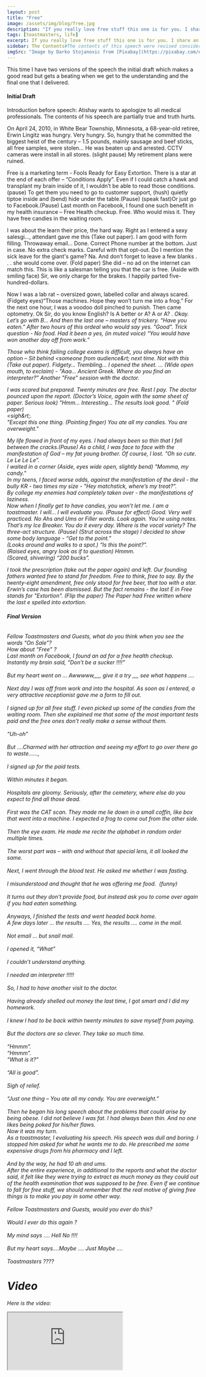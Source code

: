 ```yaml
---
layout: post
title: "Free"
image: /assets/img/blog/free.jpg
description: "If you really love free stuff this one is for you. I share an experience of a free health checkup."
tags: [toastmasters, life]
excerpt: If you really love free stuff this one is for you. I share an experience of a free health checkup.
sidebar: The Contents#The contents of this speech were revised considerably by a senior member of this group, the biggest benefit of toastmasters. By getting help, I really learned a lot.
imgSrc: "Image by Darko Stojanovic from [Pixabay](https://pixabay.com/en/medic-hospital-laboratory-medical-563423/)"
---
```


This time I have two versions of the speech the initial draft which makes a good read but gets a beating when we get to the understanding and the final one that I delivered.

#### Initial Draft
Introduction before speech: Atishay wants to apologize to all medical professionals. The contents of his speech are partially true and truth hurts.


On April 24, 2010, in White Bear Township, Minnesota, a 68-year-old retiree, Erwin Lingitz was hungry. Very hungry. So, hungry that he committed the biggest heist of the century – 1.5 pounds, mainly sausage and beef sticks, all free samples, were stolen… He was beaten up and arrested. CCTV cameras were install in all stores. (slight pause) My retirement plans were ruined.

Free is a marketing term - Fools Ready for Easy Extortion. There is a star at the end of each offer – “Conditions Apply”. Even if I could catch a hawk and transplant my brain inside of it, I wouldn’t be able to read those conditions.(pause) To get them you need to go to customer support, (hush) quietly tiptoe inside and (bend) hide under the table.(Pause) (speak fast)Or just go to Facebook.(Pause) Last month on Facebook, I found one such benefit in my health insurance – Free Health checkup. Free. Who would miss it. They have free candies in the waiting room.

I was about the learn their price, the hard way. Right as I entered a sexy salesgi…, attendant gave me this (Take out paper). I am good with form filling. Throwaway email… Done. Correct Phone number at the bottom. Just in case. No extra check marks. Careful with that opt-out. Do I mention the sick leave for the giant's game? Na. And don’t forget to leave a few blanks . . .  she would come over. (Fold paper) She did – no ad on the internet can match this. This is like a salesman telling you that the car is free. (Aside with smiling face) Sir, we only charge for the brakes. I happily parted five-hundred-dollars.

Now I was a lab rat – oversized gown, labelled collar and always scared. (Fidgety eyes)“Those machines. Hope they won’t turn me into a frog.” For the next one hour, I was a voodoo doll pinched to punish. Then came optometry. <Point at someone at the audience> Ok Sir, do you know English? Is A better or A? A or A? <I think A>. Okay. Let’s go with B… And then the last one – masters of trickery. “Have you eaten.” After two hours of this ordeal who would say yes. "Good". Trick question - No food. Had it been a yes, (in muted voice) “You would have won another day off from work.”

Those who think failing college exams is difficult, you always have an option – Sit behind &lt;someone from audience&rt; next time. Not with this (Take out paper). Fidgety… Trembling… I opened the sheet. ... (Wide open mouth, to exclaim) - "Aaa... Ancient Greek. Where do you find an interpreter?” Another "Free" session with the doctor.

I was scared but prepared. Twenty minutes are free. Rest I pay. The doctor pounced upon the report. (Doctor’s Voice, again with the same sheet of paper. Serious look) "Hmm… Interesting… The results look good. " (Fold paper)<br>
&lt;sigh&rt;.<br>
"Except this one thing. (Pointing finger) You ate all my candies. You are overweight."

My life flowed in front of my eyes. I had always been so thin that I fell between the cracks.(Pause) As a child, I was face to face with the manifestation of God – my fat young brother. Of course, I lost. "Oh so cute. Le Le Le Le”.<br>
I waited in a corner (Aside, eyes wide open, slightly bend) "Momma, my candy."<br>
In my teens, I faced worse odds, against the manifestation of the devil - the bully KR - two times my size - "Hey matchstick, where’s my treat?".<br>
By college my enemies had completely taken over - the manifestations of laziness.<br>
Now when I finally get to have candies, you won’t let me. I am a toastmaster. I will… I will evaluate you. (Pause for effect) Good. Very well practiced. No Ahs and Ums or Filler words. Look again. You’re using notes. That’s my Ice Breaker. You do it every day. Where is the vocal variety? The three-act structure. (Pause) (Strut across the stage) I decided to show some body language - “Get to the point.”<br>
(Looks around and walks to a spot.) “Is this the point?”.<br>
(Raised eyes, angry look as if to question) Hmmm.<br>
(Scared, shivering) “200 bucks”.

I took the prescription (take out the paper again) and left. Our founding fathers wanted free to stand for freedom. Free to think, free to say. By the twenty-eight amendment, free only stood for free beer, that too with a star. Erwin’s case has been dismissed. But the fact remains - the last E in Free stands for "Extortion". (Flip the paper)
The Paper had Free written where the last e spelled into extortion.

#### Final Version
<br>
Fellow Toastmasters and Guests, what do you think when you see the words “On Sale”? <br>
How about “Free” ?<br>
Last month on Facebook, I found an ad for a free health checkup.<br>
Instantly my brain said, “Don’t be a sucker !!!!”<br>
<br>
But my heart went on … Awwwww,,,,, give it a try ,,,, see what happens ….<br>
<br>
Next day I was off from work and into the hospital. As soon as I entered, a very attractive receptionist gave me a form to fill out.<br>
<br>
I signed up for all free stuff. I even picked up some of the candies from the waiting room. Then she explained me that some of the most important tests paid and the free ones don’t really make a sense without them.<br>
<br>
“Uh-oh”<br>
<br>
But ….Charmed with her attraction and seeing my effort to go over there go to waste…...,<br>
<br>
I signed up for the paid tests.<br>
<br>
Within minutes it began.<br>
<br>
Hospitals are gloomy. Seriously, after the cemetery, where else do you expect to find all those dead.<br>
<br>
First was the CAT scan. They made me lie down in a small coffin, like box that went into a machine. I expected a frog to come out from the other side.<br>
<br>
Then the eye exam. He made me recite the alphabet in random order multiple times.<br>
<br>
The worst part was – with and without that special lens, it all looked the same.<br>
<br>
Next, I went through the blood test. He asked me whether I was fasting.<br>
<br>
I misunderstood and thought that he was offering me food.  (funny)<br>
<br>
It turns out they don’t provide food, but instead ask you to come over again if you had eaten something.<br>
<br>
Anyways, I finished the tests and went headed back home.<br>
A few days later ... the results …. Yes, the results …. came in the mail.<br>
<br>
Not email … but snail mail.<br>
<br>
I opened it, “What”<br>
<br>
I couldn’t understand anything.<br>
<br>
I needed an interpreter !!!!!<br>
<br>
So, I had to have another visit to the doctor.<br>
<br>
Having already shelled out money the last time, I got smart and I did my homework.<br>
<br>
I knew I had to be back within twenty minutes to save myself from paying.<br>
<br>
But the doctors are so clever. They take so much time.<br>
<br>
“Hmmm”.<br>
“Hmmm”.<br>
“What is it?”<br>
<br>
“All is good”.<br>
<br>
Sigh of relief.<br>
<br>
“Just one thing – You ate all my candy. You are overweight.”<br>
<br>
Then he began his long speech about the problems that could arise by being obese. I did not believe I was fat. I had always been thin. And no one likes being poked for his/her flaws.<br>
Now it was my turn.<br>
As a toastmaster, I evaluating his speech. His speech was dull and boring. I stopped him asked for what he wants me to do. He prescribed me some expensive drugs from his pharmacy and I left.<br>
<br>
And by the way, he had 10 ah and ums.<br>
After the entire experience, in additional to the reports and what the doctor said, it felt like they were trying to extract as much money as they could out of the health examination that was supposed to be free.
Even if we continue to fall for free stuff, we should remember that the real motive of giving free things is to make you pay in some other way.<br>
<br>
Fellow Toastmasters and Guests, would you ever do this?<br>
<br>
Would I ever do this again ?<br>
<br>
My mind says …. Hell No !!!!<br>
<br>
But my heart says….Maybe …. Just Maybe ….<br>
<br>
Toastmasters ????


# Video
Here is the video:
<div class="video-container">
  <div class="videoPlayer plyr__video-embed">
  <iframe src="https://www.youtube.com/embed/VMTouI-bgWk?iv_load_policy=3&amp;modestbranding=1&amp;playsinline=1&amp;showinfo=0&amp;rel=0&amp;enablejsapi=1" allowfullscreen allowtransparency allow="autoplay"></iframe>
  </div>
</div>
